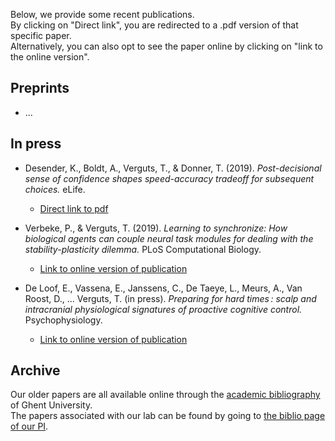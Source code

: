 
Below, we provide some recent publications.   
By clicking on "Direct link", you are redirected to a .pdf version of that specific paper.   
Alternatively, you can also opt to see the paper online by clicking on "link to the online version".

## Preprints
- ...

## In press
- Desender, K., Boldt, A., Verguts, T., & Donner, T. (2019). _Post-decisional sense of confidence shapes speed-accuracy tradeoff for subsequent choices._ eLife.
    - [Direct link to pdf](https://kobedesender.files.wordpress.com/2019/08/elife-43499-v2.pdf)

- Verbeke, P., & Verguts, T. (2019). _Learning to synchronize: How biological agents can couple neural task modules for dealing with the stability-plasticity dilemma._ PLoS Computational Biology.
    - [Link to online version of publication](https://journals.plos.org/ploscompbiol/article?id=10.1371/journal.pcbi.1006604)
- De Loof, E., Vassena, E., Janssens, C., De Taeye, L., Meurs, A., Van Roost, D., … Verguts, T. (in press). _Preparing for hard times : scalp and intracranial physiological signatures of proactive cognitive control._ Psychophysiology.
     - [Link to online version of publication](https://onlinelibrary.wiley.com/doi/full/10.1111/psyp.13417)

## Archive

Our older papers are all available online through the [academic bibliography](https://biblio.ugent.be/) of Ghent University.   
The papers associated with our lab can be found by going to [the biblio page of our PI](https://biblio.ugent.be/publication?q=%22verguts+tom%22).
